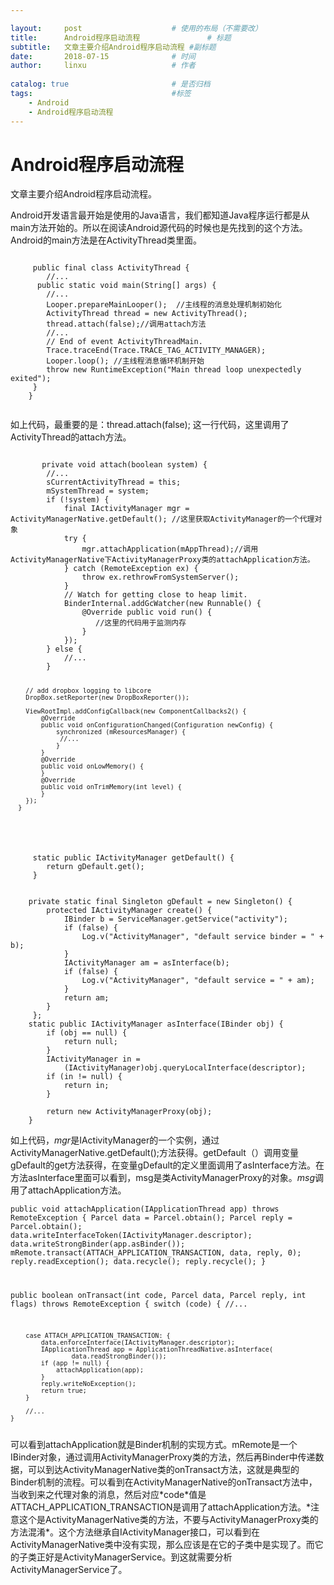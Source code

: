 ```yaml
---

layout:     post   				    # 使用的布局（不需要改）
title:      Android程序启动流程 				# 标题 
subtitle:   文章主要介绍Android程序启动流程 #副标题
date:       2018-07-15 				# 时间
author:     linxu					# 作者
 
catalog: true 						# 是否归档
tags:								#标签
    - Android
    - Android程序启动流程
---
```


# Android程序启动流程
文章主要介绍Android程序启动流程。

<p>Android开发语言最开始是使用的Java语言，我们都知道Java程序运行都是从main方法开始的。所以在阅读Android源代码的时候也是先找到的这个方法。
Android的main方法是在ActivityThread类里面。</p>
<pre><code>
     public final class ActivityThread {
        //...
      public static void main(String[] args) {
        //...
        Looper.prepareMainLooper();  //主线程的消息处理机制初始化
        ActivityThread thread = new ActivityThread(); 
        thread.attach(false);//调用attach方法
        //...
        // End of event ActivityThreadMain.
        Trace.traceEnd(Trace.TRACE_TAG_ACTIVITY_MANAGER);
        Looper.loop(); //主线程消息循环机制开始
        throw new RuntimeException("Main thread loop unexpectedly exited");
     }
    }
   </code></pre>

<p>如上代码，最重要的是：thread.attach(false); 这一行代码，这里调用了ActivityThread的attach方法。</p>
<pre><code>
       private void attach(boolean system) {
        //...
        sCurrentActivityThread = this;
        mSystemThread = system;
        if (!system) {
            final IActivityManager mgr = ActivityManagerNative.getDefault(); //这里获取ActivityManager的一个代理对象
            try {
                mgr.attachApplication(mAppThread);//调用ActivityManagerNative下ActivityManagerProxy类的attachApplication方法。
            } catch (RemoteException ex) {
                throw ex.rethrowFromSystemServer();
            }
            // Watch for getting close to heap limit.
            BinderInternal.addGcWatcher(new Runnable() {
                @Override public void run() {
                   //这里的代码用于监测内存
                }
            });
        } else {
            //...
        }

        // add dropbox logging to libcore
        DropBox.setReporter(new DropBoxReporter());

        ViewRootImpl.addConfigCallback(new ComponentCallbacks2() {
            @Override
            public void onConfigurationChanged(Configuration newConfig) {
                synchronized (mResourcesManager) {
                 //...
                }
            }
            @Override
            public void onLowMemory() {
            }
            @Override
            public void onTrimMemory(int level) {
            }
        });
      }
      
</code></pre>
<pre><code>    
     static public IActivityManager getDefault() {
        return gDefault.get();
     }
</code></pre>
<pre><code>	
	private static final Singleton<IActivityManager> gDefault = new Singleton<IActivityManager>() {
        protected IActivityManager create() {
            IBinder b = ServiceManager.getService("activity");
            if (false) {
                Log.v("ActivityManager", "default service binder = " + b);
            }
            IActivityManager am = asInterface(b);
            if (false) {
                Log.v("ActivityManager", "default service = " + am);
            }
            return am;
        }
     };
	static public IActivityManager asInterface(IBinder obj) {
        if (obj == null) {
            return null;
        }
        IActivityManager in =
            (IActivityManager)obj.queryLocalInterface(descriptor);
        if (in != null) {
            return in;
        }

        return new ActivityManagerProxy(obj);
    }
</code></pre>

如上代码，*mgr*是IActivityManager的一个实例，通过ActivityManagerNative.getDefault();方法获得。getDefault（）调用变量gDefault的get方法获得，在变量gDefault的定义里面调用了asInterface方法。在方法asInterface里面可以看到，msg是类ActivityManagerProxy的对象。*msg*调用了attachApplication方法。

<code>public void attachApplication(IApplicationThread app) throws RemoteException
    {
        Parcel data = Parcel.obtain();
        Parcel reply = Parcel.obtain();
        data.writeInterfaceToken(IActivityManager.descriptor);
        data.writeStrongBinder(app.asBinder());
        mRemote.transact(ATTACH_APPLICATION_TRANSACTION, data, reply, 0);
        reply.readException();
        data.recycle();
        reply.recycle();
    }
 
  public boolean onTransact(int code, Parcel data, Parcel reply, int flags)
            throws RemoteException {
        switch (code) {
         //...

        case ATTACH_APPLICATION_TRANSACTION: {
            data.enforceInterface(IActivityManager.descriptor);
            IApplicationThread app = ApplicationThreadNative.asInterface(
                    data.readStrongBinder());
            if (app != null) {
                attachApplication(app);
            }
            reply.writeNoException();
            return true;
        }

        //...
    }
</code>
可以看到attachApplication就是Binder机制的实现方式。mRemote是一个IBinder对象，通过调用ActivityManagerProxy类的方法，然后再Binder中传递数据，可以到达ActivityManagerNative类的onTransact方法，这就是典型的Binder机制的流程。可以看到在ActivityManagerNative的onTransact方法中，当收到来之代理对象的消息，然后对应*code*值是ATTACH_APPLICATION_TRANSACTION是调用了attachApplication方法。*注意这个是ActivityManagerNative类的方法，不要与ActivityManagerProxy类的方法混淆*。这个方法继承自IActivityManager接口，可以看到在ActivityManagerNative类中没有实现，那么应该是在它的子类中是实现了。而它的子类正好是ActivityManagerService。到这就需要分析ActivityManagerService了。
